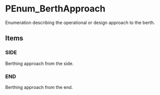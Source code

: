 # PEnum_BerthApproach

Enumeration describing the operational or design approach to the berth.<!-- end of definition -->

## Items

### SIDE
Berthing approach from the side.

### END
Berthing approach from the end.
